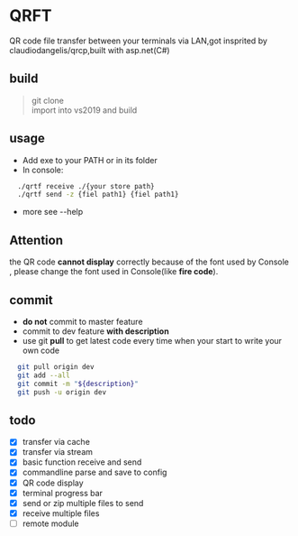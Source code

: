 ﻿# QRFT
QR code file transfer between your terminals via LAN,got insprited by claudiodangelis/qrcp,built with asp.net(C#)
## build
> git clone  
> import into vs2019 and build
## usage
- Add exe to your PATH or in its folder
- In console:
```bash
  ./qrtf receive ./{your store path}
  ./qrtf send -z {fiel path1} {fiel path1}
```
- more see --help

## Attention
the QR code **cannot display** correctly because of the font used by Console , please change the font used in Console(like **fire code**).

## commit  

- **do not** commit to master feature   
- commit to dev feature **with description**
- use git **pull** to get latest code every time  when your start to write your own code

``` bash
  git pull origin dev
  git add --all  
  git commit -m "${description}"  
  git push -u origin dev
```

## todo
- [x] transfer via cache
- [x] transfer via stream
- [x] basic function receive and send
- [x] commandline parse and save to config
- [x] QR code display
- [x] terminal progress bar
- [x] send or zip multiple files to send
- [x] receive multiple files
- [ ] remote module
